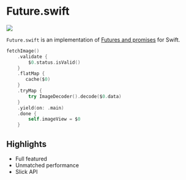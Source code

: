 # Future.swift

<img src="https://img.shields.io/travis/luoxiu/future.swift.svg">


`Future.swift` is an implementation of [Futures and promises](https://en.wikipedia.org/wiki/Futures_and_promises) for Swift.

```swift
fetchImage()
	.validate {
		$0.status.isValid()
	}
	.flatMap { 
	   cache($0)
	}
	.tryMap { 
		try ImageDecoder().decode($0.data)
	}
	.yield(on: .main)
	.done { 
		self.imageView = $0
	}
```

## Highlights

- Full featured
- Unmatched performance
- Slick API